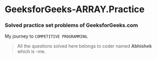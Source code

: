 # GeeksforGeeks-ARRAY.Practice
### Solved practice set problems of GeeksforGeeks.com
My journey to `COMPETITIVE PROGRAMMING`.

> All the questions solved here belongs to coder named **Abhishek** which is
> -me.
